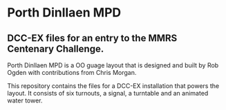 # Porth Dinllaen MPD
## DCC-EX files for an entry to the MMRS Centenary Challenge. 
Porth Dinllaen MPD is a OO guage layout that is designed and built by Rob Ogden with contributions from Chris Morgan.

This repository contains the files for a DCC-EX installation that powers the layout. It consists of six turnouts, a signal, a turntable and an animated water tower.
